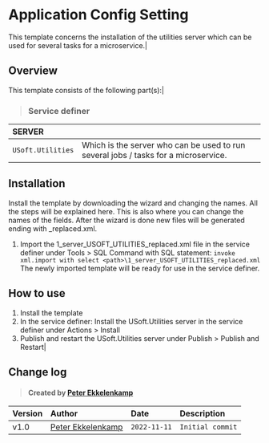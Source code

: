 # Application Config Setting
This template concerns the installation of the utilities server which can be used for several tasks for a microservice.|
## Overview
This template consists of the following part(s):|
> ### Service definer
|SERVER||
|:-|-|
|`USoft.Utilities`|Which is the server who can be used to run several jobs / tasks for a microservice.|
## Installation
Install the template by downloading the wizard and changing the names.
All the steps will be explained here.
This is also where you can change the names of the fields.
After the wizard is done new files will be generated ending with _replaced.xml.
1. Import the 1_server_USOFT_UTILITIES_replaced.xml file in the service definer under Tools > SQL Command with SQL statement:
`invoke xml.import with select <path>\1_server_USOFT_UTILITIES_replaced.xml`
The newly imported template will be ready for use in the service definer.
## How to use
1. Install the template
2. In the service definer: Install the USoft.Utilities server in the service definer under Actions > Install
3. Publish and restart the USoft.Utilities server under Publish > Publish and Restart|
## Change log
> #### Created by [Peter Ekkelenkamp](mailto:peter.ekkelenkamp@usoft.com)
|Version|Author|Date|Description|
|:---|:---|:---|:---|
|v1.0|[Peter Ekkelenkamp](mailto:peter.ekkelenkamp@usoft.com) |`2022-11-11`|`Initial commit`|